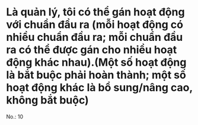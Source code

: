 # Là quản lý, tôi có thể gán hoạt động với chuẩn đầu ra (mỗi hoạt động có nhiều chuẩn đầu ra; mỗi chuẩn đầu ra có thể được gán cho nhiều hoạt động khác nhau).(Một số hoạt động là bắt buộc phải hoàn thành; một số hoạt động khác là bổ sung/nâng cao, không bắt buộc)

No.: 10